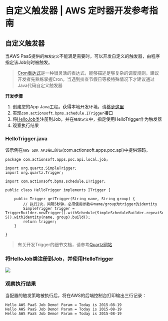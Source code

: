 # 自定义触发器 | AWS 定时器开发参考指南

## 自定义触发器

当AWS PaaS提供的`触发定义`不能满足需要时，可以开发自定义的触发器，由程序指定该Job何时被触发。

> [Cron表达式](<http://baike.baidu.com/link?url=asDnHLpO2lVIJvJWQIj7i76Ui90wVEdsDx8hkL4BiJKEOotPhQtclYGtOMAsmHGxOUw0a1FvI3nU57dc8b_kD_>)是一种很灵活的表达式，能够描述足够复杂的调度规则，建议开发者先熟练掌握Cron。当遇到排查节假日等极特殊情况下才建议通过Java代码自定义触发器

**开发步骤**

  1. 创建您的App Java工程。获得本地开发环境，请[移步这里](<https://docs.awspaas.com/reference-guide/aws-paas-mvc-reference-guide/ide/README.html>)
  2. 实现`com.actionsoft.bpms.schedule.ITrigger`接口
  3. 将[HelloJob类](<sample_job.html>)注册到Job，并在`触发定义`中，指定使用HelloTrigger作为触发器
  4. 观察执行结果

### HelloTrigger.java

该示例在`AWS SDK API接口验证`(com.actionsoft.apps.poc.api)中提供源码。
    
    
    package com.actionsoft.apps.poc.api.local.job;
    
    import org.quartz.SimpleTrigger;
    import org.quartz.Trigger;
    
    import com.actionsoft.bpms.schedule.ITrigger;
    
    public class HelloTrigger implements ITrigger {
    
        public Trigger getTrigger(String name, String group) {
            // 执行2次，间隔5秒钟，必须使用参数中name/group为trigger的identity
            SimpleTrigger trigger = TriggerBuilder.newTrigger().withSchedule(SimpleScheduleBuilder.repeatSecondlyForTotalCount(2, 5)).withIdentity(name, group).build();
            return trigger;
        }
    
    }
    

> 有关开发Trigger的细节文档，请参考[Quartz网站](<http://quartz-scheduler.org/documentation>)

### 将HelloJob类注册到Job，并使用HelloTrigger

![](https://docs.awspaas.com/reference-guide/aws-paas-job-reference-guide/job_dev/2.png)

### 观察执行结果

当配置的触发策略被执行后，将在AWS的后端控制台打印输出三行记录：
    
    
    Hello AWS PaaS Job Demo! Param = Today is 2015-08-19
    Hello AWS PaaS Job Demo! Param = Today is 2015-08-19
    Hello AWS PaaS Job Demo! Param = Today is 2015-08-19
